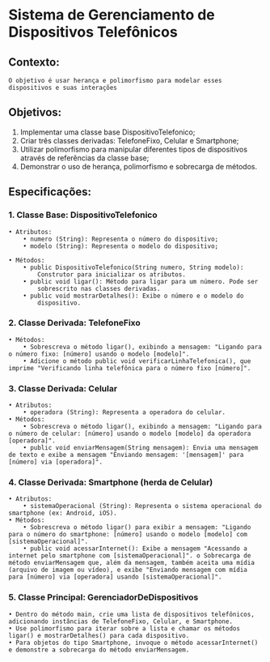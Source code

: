 # Sistema de Gerenciamento de Dispositivos Telefônicos #

## Contexto: ##
    O objetivo é usar herança e polimorfismo para modelar esses dispositivos e suas interações

## Objetivos: ##
1. Implementar uma classe base DispositivoTelefonico;
2. Criar três classes derivadas: TelefoneFixo, Celular e Smartphone;
3. Utilizar polimorfismo para manipular diferentes tipos de dispositivos através de
referências da classe base;
4. Demonstrar o uso de herança, polimorfismo e sobrecarga de métodos.

## Especificações: ##

### 1. Classe Base: DispositivoTelefonico ###
    
    • Atributos:
        • numero (String): Representa o número do dispositivo;
        • modelo (String): Representa o modelo do dispositivo;
    
    • Métodos:
        • public DispositivoTelefonico(String numero, String modelo):
            Construtor para inicializar os atributos.
        • public void ligar(): Método para ligar para um número. Pode ser
            sobrescrito nas classes derivadas.
        • public void mostrarDetalhes(): Exibe o número e o modelo do
            dispositivo.
            
### 2. Classe Derivada: TelefoneFixo ###
    • Métodos:
        • Sobrescreva o método ligar(), exibindo a mensagem: "Ligando para o número fixo: [número] usando o modelo [modelo]".
        • Adicione o método public void verificarLinhaTelefonica(), que imprime "Verificando linha telefônica para o número fixo [número]".

### 3. Classe Derivada: Celular ###
    • Atributos:
        • operadora (String): Representa a operadora do celular.
    • Métodos:
        • Sobrescreva o método ligar(), exibindo a mensagem: "Ligando para o número de celular: [número] usando o modelo [modelo] da operadora [operadora]".
        • public void enviarMensagem(String mensagem): Envia uma mensagem de texto e exibe a mensagem "Enviando mensagem: '[mensagem]' para [número] via [operadora]".

### 4. Classe Derivada: Smartphone (herda de Celular) ###
    • Atributos: 
        • sistemaOperacional (String): Representa o sistema operacional do smartphone (ex: Android, iOS).
    • Métodos:
        • Sobrescreva o método ligar() para exibir a mensagem: "Ligando para o número do smartphone: [número] usando o modelo [modelo] com [sistemaOperacional]".
        • public void acessarInternet(): Exibe a mensagem "Acessando a internet pelo smartphone com [sistemaOperacional]". o Sobrecarga de método enviarMensagem que, além da mensagem, também aceita uma mídia (arquivo de imagem ou vídeo), e exibe "Enviando mensagem com mídia para [número] via [operadora] usando [sistemaOperacional]".

### 5. Classe Principal: GerenciadorDeDispositivos ### 
    • Dentro do método main, crie uma lista de dispositivos telefônicos, adicionando instâncias de TelefoneFixo, Celular, e Smartphone. 
    • Use polimorfismo para iterar sobre a lista e chamar os métodos ligar() e mostrarDetalhes() para cada dispositivo.
    • Para objetos do tipo Smartphone, invoque o método acessarInternet() e demonstre a sobrecarga do método enviarMensagem.

